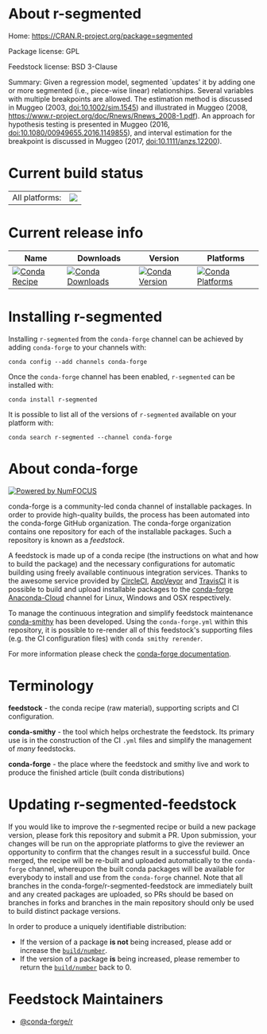 About r-segmented
=================

Home: https://CRAN.R-project.org/package=segmented

Package license: GPL

Feedstock license: BSD 3-Clause

Summary: Given a regression model, segmented `updates' it by adding one or more segmented (i.e., piece-wise linear) relationships. Several variables with multiple breakpoints are allowed. The estimation method is discussed in Muggeo (2003, <doi:10.1002/sim.1545>) and illustrated in Muggeo (2008, <https://www.r-project.org/doc/Rnews/Rnews_2008-1.pdf>). An approach for hypothesis testing is presented in Muggeo (2016, <doi:10.1080/00949655.2016.1149855>), and interval estimation for the breakpoint is discussed in Muggeo (2017, <doi:10.1111/anzs.12200>).  



Current build status
====================


<table><tr><td>All platforms:</td>
    <td>
      <a href="https://dev.azure.com/conda-forge/feedstock-builds/_build/latest?definitionId=1593&branchName=master">
        <img src="https://dev.azure.com/conda-forge/feedstock-builds/_apis/build/status/r-segmented-feedstock?branchName=master">
      </a>
    </td>
  </tr>
</table>

Current release info
====================

| Name | Downloads | Version | Platforms |
| --- | --- | --- | --- |
| [![Conda Recipe](https://img.shields.io/badge/recipe-r--segmented-green.svg)](https://anaconda.org/conda-forge/r-segmented) | [![Conda Downloads](https://img.shields.io/conda/dn/conda-forge/r-segmented.svg)](https://anaconda.org/conda-forge/r-segmented) | [![Conda Version](https://img.shields.io/conda/vn/conda-forge/r-segmented.svg)](https://anaconda.org/conda-forge/r-segmented) | [![Conda Platforms](https://img.shields.io/conda/pn/conda-forge/r-segmented.svg)](https://anaconda.org/conda-forge/r-segmented) |

Installing r-segmented
======================

Installing `r-segmented` from the `conda-forge` channel can be achieved by adding `conda-forge` to your channels with:

```
conda config --add channels conda-forge
```

Once the `conda-forge` channel has been enabled, `r-segmented` can be installed with:

```
conda install r-segmented
```

It is possible to list all of the versions of `r-segmented` available on your platform with:

```
conda search r-segmented --channel conda-forge
```


About conda-forge
=================

[![Powered by NumFOCUS](https://img.shields.io/badge/powered%20by-NumFOCUS-orange.svg?style=flat&colorA=E1523D&colorB=007D8A)](http://numfocus.org)

conda-forge is a community-led conda channel of installable packages.
In order to provide high-quality builds, the process has been automated into the
conda-forge GitHub organization. The conda-forge organization contains one repository
for each of the installable packages. Such a repository is known as a *feedstock*.

A feedstock is made up of a conda recipe (the instructions on what and how to build
the package) and the necessary configurations for automatic building using freely
available continuous integration services. Thanks to the awesome service provided by
[CircleCI](https://circleci.com/), [AppVeyor](https://www.appveyor.com/)
and [TravisCI](https://travis-ci.com/) it is possible to build and upload installable
packages to the [conda-forge](https://anaconda.org/conda-forge)
[Anaconda-Cloud](https://anaconda.org/) channel for Linux, Windows and OSX respectively.

To manage the continuous integration and simplify feedstock maintenance
[conda-smithy](https://github.com/conda-forge/conda-smithy) has been developed.
Using the ``conda-forge.yml`` within this repository, it is possible to re-render all of
this feedstock's supporting files (e.g. the CI configuration files) with ``conda smithy rerender``.

For more information please check the [conda-forge documentation](https://conda-forge.org/docs/).

Terminology
===========

**feedstock** - the conda recipe (raw material), supporting scripts and CI configuration.

**conda-smithy** - the tool which helps orchestrate the feedstock.
                   Its primary use is in the construction of the CI ``.yml`` files
                   and simplify the management of *many* feedstocks.

**conda-forge** - the place where the feedstock and smithy live and work to
                  produce the finished article (built conda distributions)


Updating r-segmented-feedstock
==============================

If you would like to improve the r-segmented recipe or build a new
package version, please fork this repository and submit a PR. Upon submission,
your changes will be run on the appropriate platforms to give the reviewer an
opportunity to confirm that the changes result in a successful build. Once
merged, the recipe will be re-built and uploaded automatically to the
`conda-forge` channel, whereupon the built conda packages will be available for
everybody to install and use from the `conda-forge` channel.
Note that all branches in the conda-forge/r-segmented-feedstock are
immediately built and any created packages are uploaded, so PRs should be based
on branches in forks and branches in the main repository should only be used to
build distinct package versions.

In order to produce a uniquely identifiable distribution:
 * If the version of a package **is not** being increased, please add or increase
   the [``build/number``](https://conda.io/docs/user-guide/tasks/build-packages/define-metadata.html#build-number-and-string).
 * If the version of a package **is** being increased, please remember to return
   the [``build/number``](https://conda.io/docs/user-guide/tasks/build-packages/define-metadata.html#build-number-and-string)
   back to 0.

Feedstock Maintainers
=====================

* [@conda-forge/r](https://github.com/conda-forge/r/)

